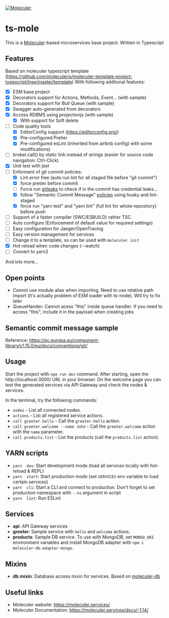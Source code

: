 [![Moleculer](https://badgen.net/badge/Powered%20by/Moleculer/0e83cd)](https://moleculer.services)

# ts-mole

This is a [Moleculer](https://moleculer.services/)-based microservices base project. Written in Typescript

## Features

Based on moleculer typescript template (https://github.com/moleculerjs/moleculer-template-project-typescript/tree/master/template)
With following addtional features:

- [x] ESM base project
- [x] Decorators support for Actions, Methods, Event... (with sample)
- [x] Decorators support for Bull Queue (with sample)
- [x] Swagger auto-generated from decorators
- [x] Access RDBMS using projectionjs (with sample)
  - [x] With support for Soft delete
- [ ] Code quality tools
  - [x] EditorConfig support (https://editorconfig.org/)
  - [x] Pre-configured Pretier
  - [x] Pre-configured esLint (inherited from airbnb config) with some modifications)
- [ ] broker.call() by static link instead of strings (easier for source code navigation: Ctrl-Click)
- [x] Unit test with jest
- [ ] Enforment of git commit policies:
  - [x] Lint error free (auto run lint for all staged file before "git commit")
  - [x] force pretier before commit
  - [ ] Force run [gitleaks](https://github.com/zricethezav/gitleaks) to check if in the commit has credential leaks...
  - [x] follow "Semantic Commit Message" [policies](https://www.conventionalcommits.org/en/v1.0.0/) using husky and lint-staged
  - [x] force run "yarn test" and "yarn lint" (full lint for whole repository) before push
- [ ] Support of a faster compiler (SWC/ESBUILD) rather TSC
- [ ] Auto configure (Enforcement of default value for required settings)
- [ ] Easy configuration for Jaeger/OpenTracing
- [ ] Easy version management for services
- [ ] Change it to a template, so can be used with `moleculer init`
- [x] Hot reload when code changes (--watch)
- [ ] Convert to yarn2

And lots more...

## Open points

- Cannot use module alias when importing. Need to use relative path import (it's actually problem of ESM loader with ts-node). Will try to fix later
- QueueHander: Cannot acess "this" inside queue handler. If you need to access "this", include it in the payload when creating jobs

## Semantic commit message sample

Reference:
https://ec.europa.eu/component-library/v1.15.0/eu/docs/conventions/git/

## Usage

Start the project with `npm run dev` command.
After starting, open the http://localhost:3000/ URL in your browser.
On the welcome page you can test the generated services via API Gateway and check the nodes & services.

In the terminal, try the following commands:

- `nodes` - List all connected nodes.
- `actions` - List all registered service actions.
- `call greeter.hello` - Call the `greeter.hello` action.
- `call greeter.welcome --name John` - Call the `greeter.welcome` action with the `name` parameter.
- `call products.list` - List the products (call the `products.list` action).

## YARN scripts

- `yarn  dev`: Start development mode (load all services locally with hot-reload & REPL)
- `yarn  start`: Start production mode (set `SERVICES` env variable to load certain services)
- `yarn  cli`: Start a CLI and connect to production. Don't forget to set production namespace with `--ns` argument in script
- `yarn  lint`: Run ESLint

## Services

- **api**: API Gateway services
- **greeter**: Sample service with `hello` and `welcome` actions.
- **products**: Sample DB service. To use with MongoDB, set `MONGO_URI` environment variables and install MongoDB adapter with `npm i moleculer-db-adapter-mongo`.

## Mixins

- **db.mixin**: Database access mixin for services. Based on [moleculer-db](https://github.com/moleculerjs/moleculer-db#readme)

## Useful links

- Moleculer website: https://moleculer.services/
- Moleculer Documentation: https://moleculer.services/docs/-1.14/

